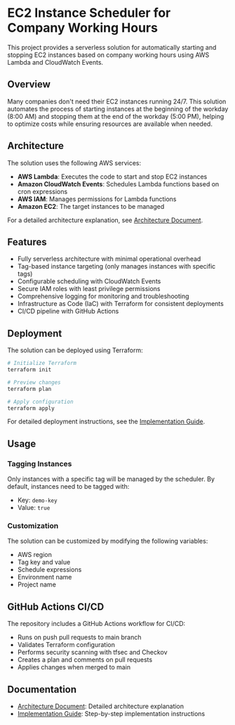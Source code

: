 # EC2 Instance Scheduler for Company Working Hours

This project provides a serverless solution for automatically starting and stopping EC2 instances based on company working hours using AWS Lambda and CloudWatch Events.

## Overview

Many companies don't need their EC2 instances running 24/7. This solution automates the process of starting instances at the beginning of the workday (8:00 AM) and stopping them at the end of the workday (5:00 PM), helping to optimize costs while ensuring resources are available when needed.

## Architecture

The solution uses the following AWS services:

- **AWS Lambda**: Executes the code to start and stop EC2 instances
- **Amazon CloudWatch Events**: Schedules Lambda functions based on cron expressions
- **AWS IAM**: Manages permissions for Lambda functions
- **Amazon EC2**: The target instances to be managed

For a detailed architecture explanation, see [Architecture Document](docs/architecture.md).

## Features

- Fully serverless architecture with minimal operational overhead
- Tag-based instance targeting (only manages instances with specific tags)
- Configurable scheduling with CloudWatch Events
- Secure IAM roles with least privilege permissions
- Comprehensive logging for monitoring and troubleshooting
- Infrastructure as Code (IaC) with Terraform for consistent deployments
- CI/CD pipeline with GitHub Actions

## Deployment

The solution can be deployed using Terraform:

```bash
# Initialize Terraform
terraform init

# Preview changes
terraform plan

# Apply configuration
terraform apply
```

For detailed deployment instructions, see the [Implementation Guide](docs/implementation_guide.md).

## Usage

### Tagging Instances

Only instances with a specific tag will be managed by the scheduler. By default, instances need to be tagged with:

- Key: `demo-key`
- Value: `true`

### Customization

The solution can be customized by modifying the following variables:

- AWS region
- Tag key and value
- Schedule expressions
- Environment name
- Project name

## GitHub Actions CI/CD

The repository includes a GitHub Actions workflow for CI/CD:

- Runs on push pull requests to main branch
- Validates Terraform configuration
- Performs security scanning with tfsec and Checkov
- Creates a plan and comments on pull requests
- Applies changes when merged to main

## Documentation

- [Architecture Document](docs/architecture.md): Detailed architecture explanation
- [Implementation Guide](docs/implementation_guide.md): Step-by-step implementation instructions

